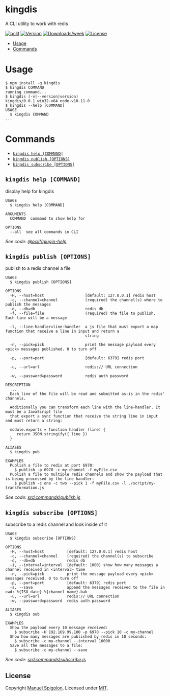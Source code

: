 kingdis
=======

A CLI utility to work with redis

[![oclif](https://img.shields.io/badge/cli-oclif-brightgreen.svg)](https://oclif.io)
[![Version](https://img.shields.io/npm/v/kingdis.svg)](https://npmjs.org/package/kingdis)
[![Downloads/week](https://img.shields.io/npm/dw/kingdis.svg)](https://npmjs.org/package/kingdis)
[![License](https://img.shields.io/npm/l/kingdis.svg)](https://github.com/Eomm/kingdis/blob/master/package.json)

<!-- toc -->
* [Usage](#usage)
* [Commands](#commands)
<!-- tocstop -->
# Usage
<!-- usage -->
```sh-session
$ npm install -g kingdis
$ kingdis COMMAND
running command...
$ kingdis (-v|--version|version)
kingdis/0.0.1 win32-x64 node-v10.11.0
$ kingdis --help [COMMAND]
USAGE
  $ kingdis COMMAND
...
```
<!-- usagestop -->
# Commands
<!-- commands -->
* [`kingdis help [COMMAND]`](#kingdis-help-command)
* [`kingdis publish [OPTIONS]`](#kingdis-publish-options)
* [`kingdis subscribe [OPTIONS]`](#kingdis-subscribe-options)

## `kingdis help [COMMAND]`

display help for kingdis

```
USAGE
  $ kingdis help [COMMAND]

ARGUMENTS
  COMMAND  command to show help for

OPTIONS
  --all  see all commands in CLI
```

_See code: [@oclif/plugin-help](https://github.com/oclif/plugin-help/blob/v2.2.1/src\commands\help.ts)_

## `kingdis publish [OPTIONS]`

publish to a redis channel a file

```
USAGE
  $ kingdis publish [OPTIONS]

OPTIONS
  -H, --host=host                  [default: 127.0.0.1] redis host
  -c, --channel=channel            (required) the channel(s) where to publish the messages
  -d, --db=db                      redis db
  -f, --file=file                  (required) the file to publish. Each line will be a message

  -l, --line-handler=line-handler  a js file that must export a map function that receive a line in input and return a
                                   string

  -n, --pick=pick                  print the message payload every <pick> messages published. 0 to turn off

  -p, --port=port                  [default: 6379] redis port

  -u, --url=url                    redis:// URL connection

  -w, --password=password          redis auth password

DESCRIPTION
  ...
  Each line of the file will be read and submitted as-is in the redis' channels.

  Additionally you can transform each line with the line-handler. It must be a JavaScript file
  that export a sync function that receive the string line in input and must return a string:

  module.exports = function handler (line) {
     return JSON.stringify({ line })
  }

ALIASES
  $ kingdis pub

EXAMPLES
  Publish a file to redis at port 6970:
    $ publish -p 6970 -c my-channel -f myFile.csv
  Publish a file to multiple redis channels and show the payload that is being processed by the line handler:
    $ publish -c one -c two --pick 1 -f myFile.csv -l ./script/my-transformation.js
```

_See code: [src\commands\publish.js](https://github.com/Eomm/kingdis/blob/v0.0.1/src\commands\publish.js)_

## `kingdis subscribe [OPTIONS]`

subscribe to a redis channel and look inside of it

```
USAGE
  $ kingdis subscribe [OPTIONS]

OPTIONS
  -H, --host=host          [default: 127.0.0.1] redis host
  -c, --channel=channel    (required) the channel(s) to subscribe
  -d, --db=db              redis db
  -i, --interval=interval  [default: 1000] show how many messages a channel received in <interval> time
  -n, --pick=pick          print the message payload every <pick> messages received. 0 to turn off
  -p, --port=port          [default: 6379] redis port
  -s, --save               append the messages received to the file in cwd: %{ISO date}-%{channel name}.bak
  -u, --url=url            redis:// URL connection
  -w, --password=password  redis auth password

ALIASES
  $ kingdis sub

EXAMPLES
  Show the payload every 10 message received:
    $ subscribe -H 192.169.99.100 -p 6970 --pick 10 -c my-channel
  Show how many messages are published by redis in 10 seconds:
    $ subscribe -c my-channel --interval 10000
  Save all the messages to a file:
    $ subscribe -c my-channel --save
```

_See code: [src\commands\subscribe.js](https://github.com/Eomm/kingdis/blob/v0.0.1/src\commands\subscribe.js)_
<!-- commandsstop -->


## License

Copyright [Manuel Spigolon](https://github.com/Eomm), Licensed under [MIT](./LICENSE).
